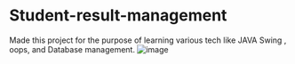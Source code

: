 # Student-result-management
Made this project for the purpose of learning various tech like JAVA Swing , oops, and Database management.
![image](https://user-images.githubusercontent.com/91001502/210738890-780809cb-acb9-435f-bc0f-de5790e7abb3.png)
